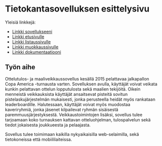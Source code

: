 # Tietokantasovelluksen esittelysivu

Yleisiä linkkejä:

* [Linkki sovellukseeni](http://jesruuth.users.cs.helsinki.fi/tsoha)
* [Linkki etusivulle](http://jesruuth.users.cs.helsinki.fi/tsoha)
* [Linkki listaussivulle](http://jesruuth.users.cs.helsinki.fi/tsoha/list)
* [Linkki muokkaussivulle](http://jesruuth.users.cs.helsinki.fi/tsoha/edit)
* [Linkki dokumentaatiooni](https://github.com/zesbr/Tsoha-Bootstrap/blob/master/doc/dokumentaatio.pdf)

## Työn aihe

Ottelutulos- ja maaliveikkaussovellus kesällä 2015 pelattavaa jalkapallon Copa America -turnausta varten. Sovelluksen avulla, käyttäjät voivat veikata kunkin pelattavan ottelun lopputulosta sekä maalien tekijöitä. Oikein menneistä veikkauksista käyttäjät ansaitsevat pisteitä sovitun pistelaskujärjestelmän mukaisesti, jonka perusteella heidät myös rankataan leaderboardille. Halutessaan, käyttäjät voivat myös muodostaa kaveriryhmiä, jonka jäsenet kilpailevat ryhmän sisäisestä paremmuusjärjestyksestä. Veikkaustoimintojen lisäksi, sovellus tulee tarjoamaan koko turnauksen kattavan otteluohjelman, tulospalvelun sekä tiedot jokaisesta joukkueesta ja pelaajasta.

Sovellus tulee toimimaan kaikilla nykyaikaisilla web-selaimilla, sekä tietokoneissa että mobiililaiteissa.
